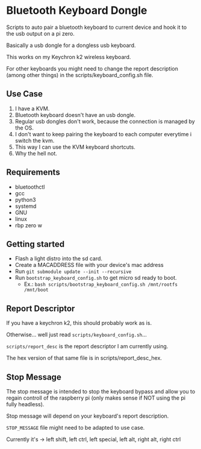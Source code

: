 # Bluetooth Keyboard Dongle

Scripts to auto pair a bluetooth keyboard to current device and hook it to the usb output on a pi zero.

Basically a usb dongle for a dongless usb keyboard.

This works on my Keychron k2 wireless keyboard.

For other keyboards you might need to change the report description (among other things) in the scripts/keyboard_config.sh file.

## Use Case
1. I have a KVM.
2. Bluetooth keyboard doesn't have an usb dongle.
3. Regular usb dongles don't work, because the connection is managed by the OS.
4. I don't want to keep pairing the keyboard to each computer everytime i switch the kvm.
5. This way I can use the KVM keyboard shortcuts.
6. Why the hell not.

## Requirements
* bluetoothctl
* gcc
* python3
* systemd
* GNU
* linux
* rbp zero w

## Getting started
* Flash a light distro into the sd card.
* Create a MACADDRESS file with your device's mac address
* Run `git submodule update --init --recursive`
* Run `bootstrap_keyboard_config.sh` to get micro sd ready to boot.
    * Ex.: `bash scripts/bootstrap_keyboard_config.sh /mnt/rootfs /mnt/boot`
## Report Descriptor
If you have a keychron k2, this should probably work as is.

Otherwise... well just read `scripts/keyboard_config.sh`...

`scripts/report_desc` is the report descriptor I am currently using.

The hex version of that same file is in scripts/report_desc_hex.

## Stop Message
The stop message is intended to stop the keyboard bypass and allow you to regain controll of the raspberry pi (only makes sense if NOT using the pi fully headless).

Stop message will depend on your keyboard's report description.

`STOP_MESSAGE` file might need to be adapted to use case.

Currently it's -> left shift, left ctrl, left special, left alt, right alt, right ctrl
